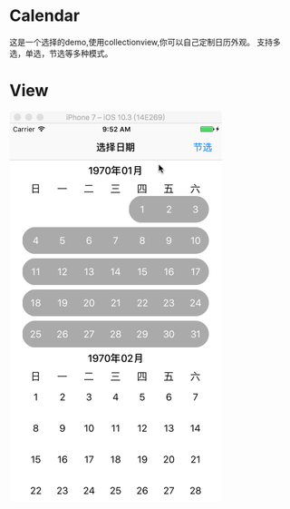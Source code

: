 # Calendar
这是一个选择的demo,使用collectionview,你可以自己定制日历外观。
支持多选，单选，节选等多种模式。
# View
![image1](https://github.com/xiaohepan/Calendar/raw/master/sample.png)
